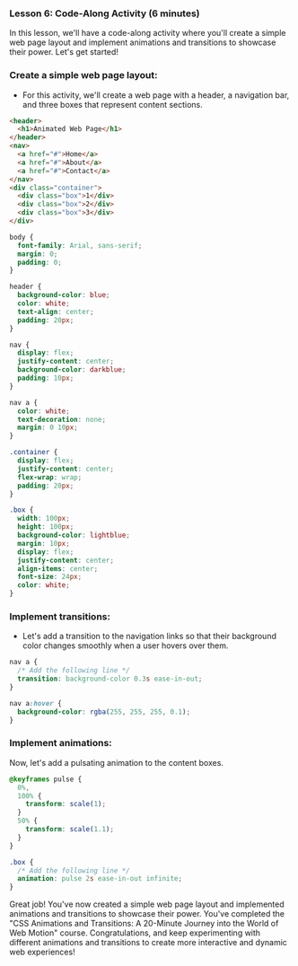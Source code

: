 ### Lesson 6: Code-Along Activity (6 minutes)

In this lesson, we'll have a code-along activity where you'll create a simple web page layout and implement animations and transitions to showcase their power. Let's get started!

### Create a simple web page layout:

- For this activity, we'll create a web page with a header, a navigation bar, and three boxes that represent content sections.

```html
<header>
  <h1>Animated Web Page</h1>
</header>
<nav>
  <a href="#">Home</a>
  <a href="#">About</a>
  <a href="#">Contact</a>
</nav>
<div class="container">
  <div class="box">1</div>
  <div class="box">2</div>
  <div class="box">3</div>
</div>
```

```css
body {
  font-family: Arial, sans-serif;
  margin: 0;
  padding: 0;
}

header {
  background-color: blue;
  color: white;
  text-align: center;
  padding: 20px;
}

nav {
  display: flex;
  justify-content: center;
  background-color: darkblue;
  padding: 10px;
}

nav a {
  color: white;
  text-decoration: none;
  margin: 0 10px;
}

.container {
  display: flex;
  justify-content: center;
  flex-wrap: wrap;
  padding: 20px;
}

.box {
  width: 100px;
  height: 100px;
  background-color: lightblue;
  margin: 10px;
  display: flex;
  justify-content: center;
  align-items: center;
  font-size: 24px;
  color: white;
}
```

### Implement transitions:

- Let's add a transition to the navigation links so that their background color changes smoothly when a user hovers over them.

```css
nav a {
  /* Add the following line */
  transition: background-color 0.3s ease-in-out;
}

nav a:hover {
  background-color: rgba(255, 255, 255, 0.1);
}
```

### Implement animations:

Now, let's add a pulsating animation to the content boxes.

```css
@keyframes pulse {
  0%,
  100% {
    transform: scale(1);
  }
  50% {
    transform: scale(1.1);
  }
}

.box {
  /* Add the following line */
  animation: pulse 2s ease-in-out infinite;
}
```

Great job! You've now created a simple web page layout and implemented animations and transitions to showcase their power. You've completed the "CSS Animations and Transitions: A 20-Minute Journey into the World of Web Motion" course. Congratulations, and keep experimenting with different animations and transitions to create more interactive and dynamic web experiences!
